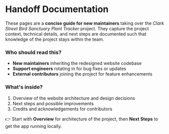 # Handoff Documentation

These pages are a **concise guide for new maintainers** taking over the _Clark Street Bird Sanctuary Plant Tracker_ project. They capture the project context, technical details, and next steps are documented such that knowledge of the project stays within the team.

### Who should read this?
- **New maintainers** inheriting the redesigned website codebase
- **Support engineers** rotating in for bug fixes or updates
- **External contributors** joining the project for feature enhancements

### What's inside?
1. Overview of the website architecture and design decisions
2. Next steps and possible improvements
3. Credits and acknowledgements for contributors

👉 Start with **Overview** for architecture of the project, then **Next Steps** to get the app running locally.